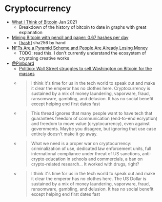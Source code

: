 Cryptocurrency
==============

* [What I Think of Bitcoin](https://www.bridgewater.com/research-and-insights/ray-dalio-what-i-think-of-bitcoin) Jan 2021
    * Breakdown of the history of bitcoin to date in graphs with great explanation
* [Mining Bitcoin with pencil and paper: 0.67 hashes per day](http://www.righto.com/2014/09/mining-bitcoin-with-pencil-and-paper.html)
    * [[hash]] sha256 by hand
* [NFTs Are a Pyramid Scheme and People Are Already Losing Money](https://fstoppers.com/opinion/nfts-are-pyramid-scheme-and-people-are-already-losing-money-554869)
    * TODO: read this. I don't currently understand the ecosystem of cryptoing creative works
* [@Pinboard](https://twitter.com/Pinboard/status/1399058952336277505)
    * [Politico: Wall Street struggles to sell Washington on Bitcoin for the masses](https://www.politico.com/news/2021/05/30/bitcoin-investment-wall-street-lobbying-491399)
    * > I think it's time for us in the tech world to speak out and make it clear the emperor has no clothes here. Cryptocurrency is sustained by a mix of money laundering, vaporware, fraud, ransomware, gambling, and delusion. It has no social benefit except helping end first dates fast
    * > This thread ignores that many people want to have tech that guarantees freedom of communication (end-to-end ecryption) and freedom to move value (cryptocurrency), even against governments. Maybe you disagree, but ignoring that use case entirely doesn't make it go away.
    * > What we need is a proper war on cryptocurrency: criminalization of use, dedicated law enforcement units, full international compliance under threat of US sanctions, anti-crypto education in schools and commercials, a ban on crypto-related research... It worked with drugs, right?
    * > I think it's time for us in the tech world to speak out and make it clear the emperor has no clothes here. The US Dollar is sustained by a mix of money laundering, vaporware, fraud, ransomware, gambling, and delusion. It has no social benefit except helping end first dates fast


[//begin]: # "Autogenerated link references for markdown compatibility"
[hash]: hash.md "Hash"
[//end]: # "Autogenerated link references"